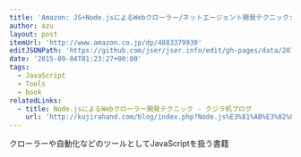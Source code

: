 ```yaml
---
title: 'Amazon: JS+Node.jsによるWebクローラー/ネットエージェント開発テクニック: クジラ飛行机'
author: azu
layout: post
itemUrl: 'http://www.amazon.co.jp/dp/4883379930'
editJSONPath: 'https://github.com/jser/jser.info/edit/gh-pages/data/2015/09/index.json'
date: '2015-09-04T01:23:27+00:00'
tags:
  - JavaScript
  - Tools
  - book
relatedLinks:
  - title: Node.jsによるWebクローラー開発テクニック - クジラ机ブログ
    url: 'http://kujirahand.com/blog/index.php?Node.js%E3%81%AB%E3%82%88%E3%82%8BWeb%E3%82%AF%E3%83%AD%E3%83%BC%E3%83%A9%E3%83%BC%E9%96%8B%E7%99%BA%E3%83%86%E3%82%AF%E3%83%8B%E3%83%83%E3%82%AF'
---
```

クローラーや自動化などのツールとしてJavaScriptを扱う書籍
